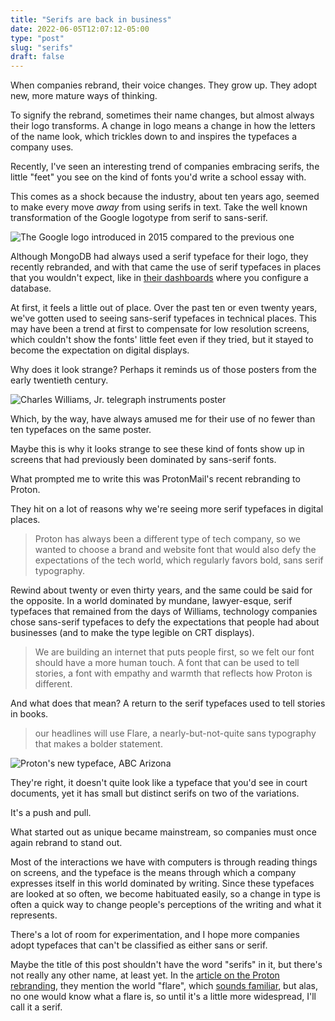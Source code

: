 ```yaml
---
title: "Serifs are back in business"
date: 2022-06-05T12:07:12-05:00
type: "post"
slug: "serifs"
draft: false
---
```


When companies rebrand, their voice changes. They grow up. They adopt new, more
mature ways of thinking.

To signify the rebrand, sometimes their name changes, but almost always their
logo transforms. A change in logo means a change in how the letters of the name
look, which trickles down to and inspires the typefaces a company uses.

Recently, I've seen an interesting trend of companies embracing serifs, the
little "feet" you see on the kind of fonts you'd write a school essay with.

This comes as a shock because the industry, about ten years ago, seemed to make
every move *away* from using serifs in text. Take the well known transformation
of the Google logotype from serif to sans-serif.

![The Google logo introduced in 2015 compared to the previous one](/serifs/google.jpg)

Although MongoDB had always used a serif typeface for their logo, they recently
rebranded, and with that came the use of serif typefaces in places that you
wouldn't expect, like in [their
dashboards](https://twitter.com/johncjago/status/1516432612021223424) where you
configure a database.

At first, it feels a little out of place. Over the past ten or even twenty
years, we've gotten used to seeing sans-serif typefaces in technical places.
This may have been a trend at first to compensate for low resolution screens,
which couldn't show the fonts' little feet even if they tried, but it stayed to
become the expectation on digital displays.

Why does it look strange? Perhaps it reminds us of those posters from the early
twentieth century.

![Charles Williams, Jr. telegraph instruments poster](/serifs/williams.jpg)

Which, by the way, have always amused me for their use of no fewer than ten
typefaces on the same poster.

Maybe this is why it looks strange to see these kind of fonts show up in
screens that had previously been dominated by sans-serif fonts.

What prompted me to write this was ProtonMail's recent rebranding to Proton.

They hit on a lot of reasons why we're seeing more serif typefaces in digital
places.

> Proton has always been a different type of tech company, so we wanted to
> choose a brand and website font that would also defy the expectations of the
> tech world, which regularly favors bold, sans serif typography.

Rewind about twenty or even thirty years, and the same could be said for the
opposite. In a world dominated by mundane, lawyer-esque, serif typefaces that
remained from the days of Williams, technology companies chose sans-serif
typefaces to defy the expectations that people had about businesses (and to
make the type legible on CRT displays).

> We are building an internet that puts people first, so we felt our font
> should have a more human touch. A font that can be used to tell stories, a
> font with empathy and warmth that reflects how Proton is different.

And what does that mean? A return to the serif typefaces used to tell stories
in books.

> our headlines will use Flare, a nearly-but-not-quite sans typography that
> makes a bolder statement.

![Proton's new typeface, ABC Arizona](/serifs/proton-arizona.png)

They're right, it doesn't quite look like a typeface that you'd see in court
documents, yet it has small but distinct serifs on two of the variations.

It's a push and pull.

What started out as unique became mainstream, so companies must once again
rebrand to stand out.

Most of the interactions we have with computers is through reading things on
screens, and the typeface is the means through which a company expresses itself
in this world dominated by writing. Since these typefaces are looked at so
often, we become habituated easily, so a change in type is often a quick way to
change people's perceptions of the writing and what it represents.

There's a lot of room for experimentation, and I hope more companies adopt
typefaces that can't be classified as either sans or serif.

Maybe the title of this post shouldn't have the word "serifs" in it, but
there's not really any other name, at least yet. In the [article on the Proton
rebranding](https://proton.me/news/new-visual-universe), they mention the world
"flare", which [sounds
familiar](https://mbtype.com/fonts/heliotrope/story.html), but alas, no one
would know what a flare is, so until it's a little more widespread, I'll call
it a serif.
